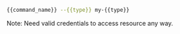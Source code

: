 ```bash
{{command_name}} --{{type}} my-{{type}}
```

Note: Need valid credentials to access resource any way.

